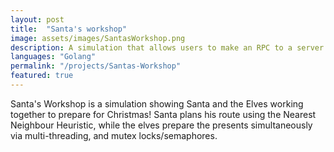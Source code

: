 ```yaml
---
layout: post
title:  "Santa's workshop"
image: assets/images/SantasWorkshop.png
description: A simulation that allows users to make an RPC to a server which simulates Santa's Workshop using concurrency.
languages: "Golang"
permalink: "/projects/Santas-Workshop"
featured: true
---
```

Santa's Workshop is a simulation showing Santa and the Elves working together to prepare for Christmas! Santa plans his route using the Nearest Neighbour Heuristic, while the elves prepare the presents simultaneously via multi-threading, and mutex locks/semaphores.